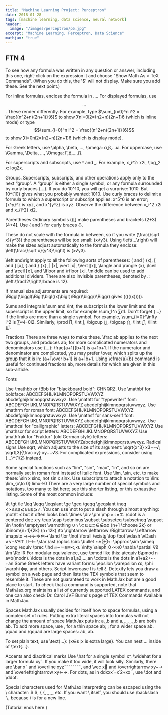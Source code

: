 ```yaml
---
title: "Machine Learning Project: Perceptron"
date: 2018-01-28
tags: [machine learning, data science, neural network]
header:
  image: "/images/perceptron/p5.jpg"
excerpt: "Machine Learning, Perceptron, Data Science"
mathjax: "true"
---
```


## FTN 4
To see how any formula was written in any question or answer, including this one, right-click on the expression it and choose "Show Math As > TeX Commands". (When you do this, the '$' will not display. Make sure you add these. See the next point.)

For inline formulas, enclose the formula in $...$. For displayed formulas, use $$...$$.
These render differently. For example, type
$\sum_{i=0}^n i^2 = \frac{(n^2+n)(2n+1)}{6}$
to show ∑ni=0i2=(n2+n)(2n+1)6 (which is inline mode) or type
$$\sum_{i=0}^n i^2 = \frac{(n^2+n)(2n+1)}{6}$$
to show
∑i=0ni2=(n2+n)(2n+1)6
(which is display mode).

For Greek letters, use \alpha, \beta, …, \omega: α,β,…ω. For uppercase, use \Gamma, \Delta, …, \Omega: Γ,Δ,…,Ω.

For superscripts and subscripts, use ^ and _. For example, x_i^2: x2i, \log_2 x: log2x.

Groups. Superscripts, subscripts, and other operations apply only to the next “group”. A “group” is either a single symbol, or any formula surrounded by curly braces {…}. If you do 10^10, you will get a surprise: 1010. But 10^{10} gives what you probably wanted: 1010. Use curly braces to delimit a formula to which a superscript or subscript applies: x^5^6 is an error; {x^y}^z is xyz, and x^{y^z} is xyz. Observe the difference between x_i^2 x2i and x_{i^2} xi2.

Parentheses Ordinary symbols ()[] make parentheses and brackets (2+3)[4+4]. Use \{ and \} for curly braces {}.

These do not scale with the formula in between, so if you write (\frac{\sqrt x}{y^3}) the parentheses will be too small: (x√y3). Using \left(…\right) will make the sizes adjust automatically to the formula they enclose: \left(\frac{\sqrt x}{y^3}\right) is (x√y3).

\left and\right apply to all the following sorts of parentheses: ( and ) (x), [ and ] [x], \{ and \} {x}, | |x|, \vert |x|, \Vert ∥x∥, \langle and \rangle ⟨x⟩,  \lceil and \rceil ⌈x⌉, and \lfloor and \rfloor ⌊x⌋. \middle can be used to add additional dividers. There are also invisible parentheses, denoted by .: \left.\frac12\right\rbrace is 12}.

If manual size adjustments are required: \Biggl(\biggl(\Bigl(\bigl((x)\bigr)\Bigr)\biggr)\Biggr) gives (((((x))))).

Sums and integrals \sum and \int; the subscript is the lower limit and the superscript is the upper limit, so for example \sum_1^n ∑n1. Don't forget {…} if the limits are more than a single symbol. For example, \sum_{i=0}^\infty i^2 is ∑∞i=0i2. Similarly, \prod ∏, \int ∫, \bigcup ⋃, \bigcap ⋂, \iint ∬, \iiint ∭.

Fractions There are three ways to make these. \frac ab applies to the next two groups, and produces ab; for more complicated numerators and denominators use {…}: \frac{a+1}{b+1} is a+1b+1. If the numerator and denominator are complicated, you may prefer \over, which splits up the group that it is in: {a+1\over b+1} is a+1b+1. Using \cfrac{a}{b} command is useful for continued fractions ab, more details for which are given in this sub-article.

Fonts

Use \mathbb or \Bbb for "blackboard bold": CHNQRZ.
Use \mathbf for boldface: ABCDEFGHIJKLMNOPQRSTUVWXYZ abcdefghijklmnopqrstuvwxyz.
Use \mathtt for "typewriter" font: ABCDEFGHIJKLMNOPQRSTUVWXYZ abcdefghijklmnopqrstuvwxyz.
Use \mathrm for roman font: ABCDEFGHIJKLMNOPQRSTUVWXYZ abcdefghijklmnopqrstuvwxyz.
Use \mathsf for sans-serif font: ABCDEFGHIJKLMNOPQRSTUVWXYZ abcdefghijklmnopqrstuvwxyz.
Use \mathcal for "calligraphic" letters: ABCDEFGHIJKLMNOPQRSTUVWXYZ
Use \mathscr for script letters: ABCDEFGHIJKLMNOPQRSTUVWXYZ
Use \mathfrak for "Fraktur" (old German style) letters: ABCDEFGHIJKLMNOPQRSTUVWXYZabcdefghijklmnopqrstuvwxyz.
Radical signs Use sqrt, which adjusts to the size of its argument: \sqrt{x^3} x3−−√; \sqrt[3]{\frac xy} xy−−√3. For complicated expressions, consider using {...}^{1/2} instead.

Some special functions such as "lim", "sin", "max", "ln", and so on are normally set in roman font instead of italic font. Use \lim, \sin, etc. to make these: \sin x sinx, not sin x sinx. Use subscripts to attach a notation to \lim: \lim_{x\to 0}
limx→0
There are a very large number of special symbols and notations, too many to list here; see this shorter listing, or this exhaustive listing. Some of the most common include:

\lt \gt \le \leq \leqq \leqslant \ge \geq \geqq \geqslant \neq <>≤≤≦⩽≥≥≧⩾≠. You can use \not to put a slash through almost anything: \not\lt ≮ but it often looks bad.
\times \div \pm \mp ×÷±∓. \cdot is a centered dot: x⋅y
\cup \cap \setminus \subset \subseteq \subsetneq \supset \in \notin \emptyset \varnothing ∪∩∖⊂⊆⊊⊃∈∉∅∅
{n+1 \choose 2k} or \binom{n+1}{2k} (n+12k)
\to \rightarrow \leftarrow \Rightarrow \Leftarrow \mapsto →→←⇒⇐↦
\land \lor \lnot \forall \exists \top \bot \vdash \vDash ∧∨¬∀∃⊤⊥⊢⊨
\star \ast \oplus \circ \bullet ⋆∗⊕∘∙
\approx \sim \simeq \cong \equiv \prec \lhd ≈∼≃≅≡≺,⊲.
\infty \aleph_0 ∞ℵ0 \nabla \partial ∇∂ \Im \Re IR
For modular equivalence, use \pmod like this: a\equiv b\pmod n a≡b(modn).
\ldots is the dots in a1,a2,…,an \cdots is the dots in a1+a2+⋯+an
Some Greek letters have variant forms: \epsilon \varepsilon ϵε, \phi \varphi ϕφ, and others. Script lowercase l is \ell ℓ.
Detexify lets you draw a symbol on a web page and then lists the TEX symbols that seem to resemble it. These are not guaranteed to work in MathJax but are a good place to start. To check that a command is supported, note that MathJax.org maintains a list of currently supported LATEX commands, and one can also check Dr. Carol JVF Burns's page of TEX Commands Available in MathJax.

Spaces MathJax usually decides for itself how to space formulas, using a complex set of rules. Putting extra literal spaces into formulas will not change the amount of space MathJax puts in: a␣b and a␣␣␣␣b are both ab. To add more space, use \, for a thin space ab; \; for a wider space ab.  \quad and \qquad are large spaces: ab, ab.

To set plain text, use \text{…}: {x∈s∣x is extra large}. You can nest $…$ inside of \text{…}.

Accents and diacritical marks Use \hat for a single symbol x^, \widehat for a larger formula xyˆ. If you make it too wide, it will look silly. Similarly, there are \bar x¯ and \overline xyz¯¯¯¯¯¯¯¯, and \vec x⃗  and \overrightarrow xy−→ and \overleftrightarrow xy←→. For dots, as in ddxxx˙=x˙2+xx¨, use \dot and \ddot.

Special characters used for MathJax interpreting can be escaped using the \ character: \$ $, \{ {, \_ _, etc. If you want \ itself, you should use \backslash ∖, because \\ is for a new line.

(Tutorial ends here.)
